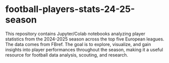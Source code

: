 # football-players-stats-24-25-season
This repository contains Jupyter/Colab notebooks analyzing player statistics from the 2024-2025 season across the top five European leagues. The data comes from FBref. The goal is to explore, visualize, and gain insights into player performances throughout the season, making it a useful resource for football data analysis, scouting, and research.
